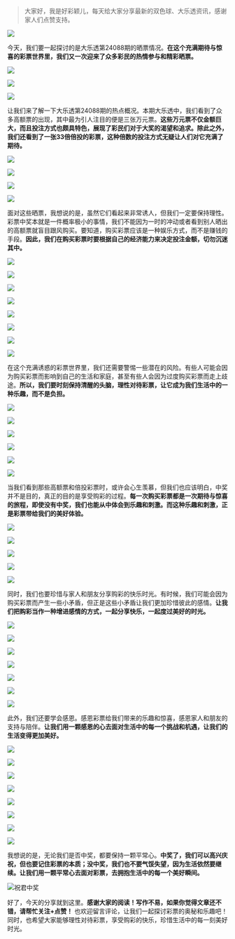 > 大家好，我是好彩颖儿，每天给大家分享最新的双色球、大乐透资讯，感谢家人们点赞支持。

![](https://cdn.jsdelivr.net/gh/wangwenjie1314/PicCDN/2024-7-12/1720763627240-image.png)


今天，我们要一起探讨的是大乐透第24088期的晒票情况。**在这个充满期待与惊喜的彩票世界里，我们又一次迎来了众多彩民的热情参与和精彩晒票。**


![](https://cdn.jsdelivr.net/gh/wangwenjie1314/PicCDN/2024-7-31/1722395998342-image.png)

![](https://cdn.jsdelivr.net/gh/wangwenjie1314/PicCDN/2024-7-31/1722395991629-image.png)

![](https://cdn.jsdelivr.net/gh/wangwenjie1314/PicCDN/2024-7-31/1722395980416-image.png)


让我们来了解一下大乐透第24088期的热点概况。本期大乐透中，我们看到了众多高额票的出现，其中最为引人注目的便是三张万元票。**这些万元票不仅金额巨大，而且投注方式也颇具特色，展现了彩民们对于大奖的渴望和追求。除此之外，我们还看到了一张33倍倍投的彩票，这种倍数的投注方式无疑让人们对它充满了期待。**


![](https://cdn.jsdelivr.net/gh/wangwenjie1314/PicCDN/2024-7-31/1722396048802-image.png)

![](https://cdn.jsdelivr.net/gh/wangwenjie1314/PicCDN/2024-7-31/1722396042487-image.png)

![](https://cdn.jsdelivr.net/gh/wangwenjie1314/PicCDN/2024-7-31/1722396034390-image.png)

![](https://cdn.jsdelivr.net/gh/wangwenjie1314/PicCDN/2024-7-31/1722396021243-image.png)


面对这些晒票，我想说的是，虽然它们看起来非常诱人，但我们一定要保持理性。彩票中奖本就是一件概率极小的事情，我们不能因为一时的冲动或者看到别人晒出的高额票就盲目跟风购买。要知道，购买彩票应该是一种娱乐方式，而不是赚钱的手段。**因此，我们在购买彩票时要根据自己的经济能力来决定投注金额，切勿沉迷其中。**


![](https://cdn.jsdelivr.net/gh/wangwenjie1314/PicCDN/2024-7-31/1722396128320-image.png)

![](https://cdn.jsdelivr.net/gh/wangwenjie1314/PicCDN/2024-7-31/1722396118885-image.png)

![](https://cdn.jsdelivr.net/gh/wangwenjie1314/PicCDN/2024-7-31/1722396108716-image.png)

![](https://cdn.jsdelivr.net/gh/wangwenjie1314/PicCDN/2024-7-31/1722396101002-image.png)

![](https://cdn.jsdelivr.net/gh/wangwenjie1314/PicCDN/2024-7-31/1722396094673-image.png)

![](https://cdn.jsdelivr.net/gh/wangwenjie1314/PicCDN/2024-7-31/1722396089260-image.png)

![](https://cdn.jsdelivr.net/gh/wangwenjie1314/PicCDN/2024-7-31/1722396084049-image.png)

![](https://cdn.jsdelivr.net/gh/wangwenjie1314/PicCDN/2024-7-31/1722396072810-image.png)


在这个充满诱惑的彩票世界里，我们还需要警惕一些潜在的风险。有些人可能会因为购买彩票而影响到自己的生活和家庭，甚至有些人会因为过度购买彩票而走上歧途。**所以，我们要时刻保持清醒的头脑，理性对待彩票，让它成为我们生活中的一种乐趣，而不是负担。**

![](https://cdn.jsdelivr.net/gh/wangwenjie1314/PicCDN/2024-7-31/1722396158145-image.png)

![](https://cdn.jsdelivr.net/gh/wangwenjie1314/PicCDN/2024-7-31/1722396186842-image.png)


![](https://cdn.jsdelivr.net/gh/wangwenjie1314/PicCDN/2024-7-31/1722396062510-image.png)

![](https://cdn.jsdelivr.net/gh/wangwenjie1314/PicCDN/2024-7-31/1722396343493-image.png)

![](https://cdn.jsdelivr.net/gh/wangwenjie1314/PicCDN/2024-7-31/1722396333546-image.png)

![](https://cdn.jsdelivr.net/gh/wangwenjie1314/PicCDN/2024-7-31/1722396320254-image.png)




当我们看到那些高额票和倍投彩票时，或许会心生羡慕，但我们也应该明白，中奖并不是目的，真正的目的是享受购彩的过程。**每一次购买彩票都是一次期待与惊喜的旅程，即使没有中奖，我们也能从中体会到乐趣和刺激。而这种乐趣和刺激，正是彩票带给我们的美好体验。**

![](https://cdn.jsdelivr.net/gh/wangwenjie1314/PicCDN/2024-7-31/1722396294274-image.png)

![](https://cdn.jsdelivr.net/gh/wangwenjie1314/PicCDN/2024-7-31/1722396269467-image.png)

![](https://cdn.jsdelivr.net/gh/wangwenjie1314/PicCDN/2024-7-31/1722396263827-image.png)

![](https://cdn.jsdelivr.net/gh/wangwenjie1314/PicCDN/2024-7-31/1722396228630-image.png)

![](https://cdn.jsdelivr.net/gh/wangwenjie1314/PicCDN/2024-7-31/1722396195069-image.png)


同时，我们也要珍惜与家人和朋友分享购彩的快乐时光。有时候，我们可能会因为购买彩票而产生一些小矛盾，但正是这些小矛盾让我们更加珍惜彼此的感情。**让我们把购彩当作一种增进感情的方式，一起分享快乐，一起度过美好的时光。**


![](https://cdn.jsdelivr.net/gh/wangwenjie1314/PicCDN/2024-7-31/1722396609730-image.png)

![](https://cdn.jsdelivr.net/gh/wangwenjie1314/PicCDN/2024-7-31/1722396535390-image.png)

![](https://cdn.jsdelivr.net/gh/wangwenjie1314/PicCDN/2024-7-31/1722396493139-image.png)

![](https://cdn.jsdelivr.net/gh/wangwenjie1314/PicCDN/2024-7-31/1722396470604-image.png)

![](https://cdn.jsdelivr.net/gh/wangwenjie1314/PicCDN/2024-7-31/1722396462391-image.png)

![](https://cdn.jsdelivr.net/gh/wangwenjie1314/PicCDN/2024-7-31/1722396456416-image.png)

![](https://cdn.jsdelivr.net/gh/wangwenjie1314/PicCDN/2024-7-31/1722396445164-image.png)


此外，我们还要学会感恩。感恩彩票给我们带来的乐趣和惊喜，感恩家人和朋友的支持与陪伴。**让我们用一颗感恩的心去面对生活中的每一个挑战和机遇，让我们的生活变得更加美好。**

![](https://cdn.jsdelivr.net/gh/wangwenjie1314/PicCDN/2024-7-31/1722396432876-image.png)

![](https://cdn.jsdelivr.net/gh/wangwenjie1314/PicCDN/2024-7-31/1722396425807-image.png)

![](https://cdn.jsdelivr.net/gh/wangwenjie1314/PicCDN/2024-7-31/1722396412206-image.png)

![](https://cdn.jsdelivr.net/gh/wangwenjie1314/PicCDN/2024-7-31/1722396406013-image.png)

![](https://cdn.jsdelivr.net/gh/wangwenjie1314/PicCDN/2024-7-31/1722396399676-image.png)

![](https://cdn.jsdelivr.net/gh/wangwenjie1314/PicCDN/2024-7-31/1722396392971-image.png)

![](https://cdn.jsdelivr.net/gh/wangwenjie1314/PicCDN/2024-7-31/1722396386596-image.png)

![](https://cdn.jsdelivr.net/gh/wangwenjie1314/PicCDN/2024-7-31/1722396355032-image.png)

我想说的是，无论我们是否中奖，都要保持一颗平常心。**中奖了，我们可以高兴庆祝，但也要记住彩票的本质；没中奖，我们也不要气馁失望，因为生活依然要继续。让我们用一颗平常心去面对彩票，去拥抱生活中的每一个美好瞬间。**

![祝君中奖](https://cdn.jsdelivr.net/gh/wangwenjie1314/PicCDN/2024-7-15/1721026861143-image.png)

好了，今天的分享就到这里。**感谢大家的阅读！写作不易，如果你觉得文章还不错，请帮忙关注+点赞！** 也欢迎留言评论，让我们一起探讨彩票的奥秘和乐趣吧！同时，也希望大家能够理性对待彩票，享受购彩的快乐，珍惜生活中的每一刻美好时光。